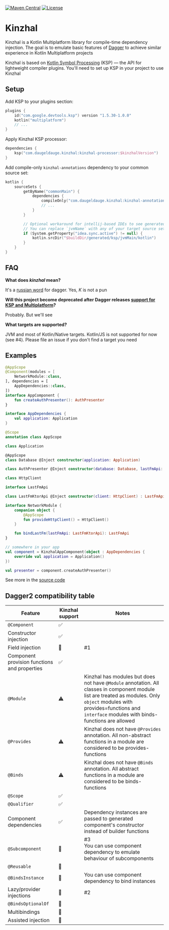 [![Maven Central](https://img.shields.io/maven-central/v/com.daugeldauge.kinzhal/kinzhal-processor?color=blue)](https://search.maven.org/artifact/kinzhal/kinzhal-processor)
[![License](https://img.shields.io/badge/License-Apache%202.0-blue.svg)](http://www.apache.org/licenses/LICENSE-2.0)

# Kinzhal

Kinzhal is a Kotlin Multiplatform library for compile-time dependency injection. The goal is to emulate basic features of [Dagger](https://dagger.dev/) to achieve similar experience in Kotlin Multiplatform projects

Kinzhal is based on [Kotlin Symbol Processing](https://github.com/google/ksp) (KSP) — the API for lightweight compiler plugins. You'll need to set up KSP in your project to use Kinzhal

## Setup

Add KSP to your plugins section:
```kotlin
plugins {
    id("com.google.devtools.ksp") version "1.5.30-1.0.0"
    kotlin("multiplatform")
    // ...
}
```

Apply Kinzhal KSP processor: 
```kotlin
dependencies {
    ksp("com.daugeldauge.kinzhal:kinzhal-processor:$kinzhalVersion")
}
```

Add compile-only `kinzhal-annotations` dependency to your common source set:
```kotlin
kotlin {    
    sourceSets {
        getByName("commonMain") {
            dependencies {
                compileOnly("com.daugeldauge.kinzhal:kinzhal-annotations:$kinzhalVersion")
                // ...
            }
        }

        // Optional workaround for intellij-based IDEs to see generated code. This probably will be fixed someday in KSP plugin.
        // You can replace `jvmName` with any of your target source sets. After the source set is built IDE will start to recognize generate code
        if (System.getProperty("idea.sync.active") != null) {
            kotlin.srcDir("$buildDir/generated/ksp/jvmMain/kotlin")
        }
    }
}
```


## FAQ

**What does *kinzhal* mean?**

It's a [russian word](https://en.wiktionary.org/wiki/кинжал) for dagger. Yes, *K* is not a pun
  
**Will this project become deprecated after Dagger releases [support for KSP and Multiplatform](https://github.com/google/dagger/issues/2349)?** 

Probably. But we'll see

**What targets are supported?**

JVM and most of Kotlin/Native targets. Kotlin/JS is not supported for now (see #4). Please file an issue if you don't find a target you need

## Examples

```kotlin
@AppScope
@Component(modules = [
    NetworkModule::class,
], dependencies = [
    AppDependencies::class,
])
interface AppComponent {
    fun createAuthPresenter(): AuthPresenter
}

interface AppDependencies {
    val application: Application
}

@Scope
annotation class AppScope

class Application

@AppScope
class Database @Inject constructor(application: Application)

class AuthPresenter @Inject constructor(database: Database, lastFmApi: LastFmApi)

class HttpClient

interface LastFmApi

class LastFmKtorApi @Inject constructor(client: HttpClient) : LastFmApi

interface NetworkModule {
    companion object {
        @AppScope
        fun provideHttpClient() = HttpClient()
    }

    fun bindLastFm(lastFmApi: LastFmKtorApi): LastFmApi
}

// somewhere in your app
val component = KinzhalAppComponent(object : AppDependencies {
    override val application = Application()
})

val presenter = component.createAuthPresenter()
```
See more in the [source code](https://github.com/daugeldauge/kinzhal/tree/master/sample/src/commonMain/kotlin/com/daugeldauge/kinzhal/sample/graph)
  
## Dagger2 compatibility table

| Feature    | Kinzhal support | Notes      |
| ---------- | --------------- | -----------|
| `@Component` | ✅ | |
| Constructor injection | ✅ | |
| Field injection | 🚫 | #1 |
| Component provision functions and properties | ✅ | |
| `@Module` | ⚠️ | Kinzhal has modules but does not have `@Module` annotation. All classes in component module list are treated as modules. Only `object` modules with provides=functions and `interface` modules with binds-functions are allowed |
| `@Provides` | ⚠️ | Kinzhal does not have `@Provides` annotation. All non-abstract functions in a module are considered to be provides-functions |
| `@Binds` | ⚠️ | Kinzhal does not have `@Binds` annotation. All abstract functions in a module are considered to be binds-functions |
| `@Scope` | ✅ | |
| `@Qualifier` | ✅ | |
| Component dependencies | ✅ | Dependency instances are passed to generated component's constructor instead of builder functions |
| `@Subcomponent` | 🚫 | #3 <br> You can use component dependency to emulate behaviour of subcomponents |
| `@Reusable` | 🚫 | |
| `@BindsInstance` | 🚫 | You can use component dependency to bind instances |
| Lazy/provider injections | 🚫 | #2 |
| `@BindsOptionalOf` | 🚫 |
| Multibindings | 🚫 | |
| Assisted injection | 🚫 | |



